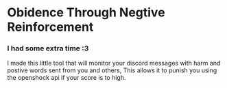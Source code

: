 # Obidence Through Negtive Reinforcement

### I had some extra time :3
I made this little tool that will monitor your discord messages with harm and postive words sent from you and others, This allows it to punish you using the openshock api if your score is to high.

